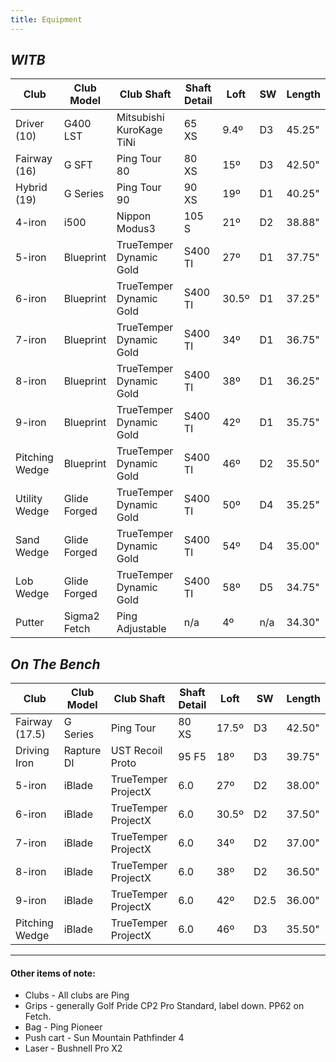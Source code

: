 ```yaml
---
title: Equipment
---
```


## _WITB_

| Club           | Club Model   | Club Shaft               | Shaft Detail | Loft | SW  | Length |
| -------------- | ------------ | ------------------------ | ------------ | ---- | --- | ------ |
| Driver (10)    | G400 LST     | Mitsubishi KuroKage TiNi | 65 XS        | 9.4º  | D3  | 45.25" |
| Fairway (16)   | G SFT        | Ping Tour 80             | 80 XS        | 15º  | D3  | 42.50" |
| Hybrid (19)    | G Series     | Ping Tour 90             | 90 XS        | 19º  | D1  | 40.25" |
| 4-iron         | i500         | Nippon Modus3            | 105 S        | 21º  | D2  | 38.88" |
| 5-iron         | Blueprint    | TrueTemper Dynamic Gold  | S400 TI      | 27º  | D1  | 37.75" |
| 6-iron         | Blueprint    | TrueTemper Dynamic Gold  | S400 TI      | 30.5º| D1  | 37.25" |
| 7-iron         | Blueprint    | TrueTemper Dynamic Gold  | S400 TI      | 34º  | D1  | 36.75" |
| 8-iron         | Blueprint    | TrueTemper Dynamic Gold  | S400 TI      | 38º  | D1  | 36.25" |
| 9-iron         | Blueprint    | TrueTemper Dynamic Gold  | S400 TI      | 42º  | D1  | 35.75" |
| Pitching Wedge | Blueprint    | TrueTemper Dynamic Gold  | S400 TI      | 46º  | D2  | 35.50" |
| Utility Wedge  | Glide Forged | TrueTemper Dynamic Gold  | S400 TI      | 50º  | D4  | 35.25" |
| Sand Wedge     | Glide Forged | TrueTemper Dynamic Gold  | S400 TI      | 54º  | D4  | 35.00" |
| Lob Wedge      | Glide Forged | TrueTemper Dynamic Gold  | S400 TI      | 58º  | D5  | 34.75" |
| Putter         | Sigma2 Fetch | Ping Adjustable          | n/a          | 4º   | n/a | 34.30" |


## _On The Bench_

| Club           | Club Model   | Club Shaft               | Shaft Detail | Loft | SW  | Length |
| -------------- | ------------ | ------------------------ | ------------ | ---- | --- | ------ |
| Fairway (17.5) | G Series     | Ping Tour                | 80 XS         | 17.5º| D3  | 42.50" |
| Driving Iron   | Rapture DI   | UST Recoil Proto         | 95 F5         | 18º  | D3  | 39.75" |
| 5-iron         | iBlade       | TrueTemper ProjectX      | 6.0          | 27º  | D2  | 38.00" |
| 6-iron         | iBlade       | TrueTemper ProjectX      | 6.0          | 30.5º| D2  | 37.50" |
| 7-iron         | iBlade       | TrueTemper ProjectX      | 6.0          | 34º  | D2  | 37.00" |
| 8-iron         | iBlade       | TrueTemper ProjectX      | 6.0          | 38º  | D2  | 36.50" |
| 9-iron         | iBlade       | TrueTemper ProjectX      | 6.0          | 42º  | D2.5| 36.00" |
| Pitching Wedge | iBlade       | TrueTemper ProjectX      | 6.0          | 46º  | D3  | 35.50" |

---

#### Other items of note:

* Clubs - All clubs are Ping
* Grips - generally Golf Pride CP2 Pro Standard, label down. PP62 on Fetch.
* Bag - Ping Pioneer
* Push cart - Sun Mountain Pathfinder 4
* Laser - Bushnell Pro X2
